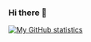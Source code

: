 ### Hi there 👋

<!--
**anirbanbasu/anirbanbasu** is a ✨ _special_ ✨ repository because its `README.md` (this file) appears on your GitHub profile.

Here are some ideas to get you started:

- 🔭 I’m currently working on ...
- 🌱 I’m currently learning ...
- 👯 I’m looking to collaborate on ...
- 🤔 I’m looking for help with ...
- 💬 Ask me about ...
- 📫 How to reach me: ...
- 😄 Pronouns: ...
- ⚡ Fun fact: ...
-->

[![My GitHub statistics](https://github-readme-stats-anirbanbasu.vercel.app/api?username=anirbanbasu&count_private=true&show_icons=true?&include_all_commits=true&show_owner=true&title_color=D08770&text_color=5E81AC&icon_color=A3BE8C&bg_color=FFFFFF&border_color=B48EAD&custom_title=My%20Github%20statistics)](https://github.com/anirbanbasu/github-readme-stats)
